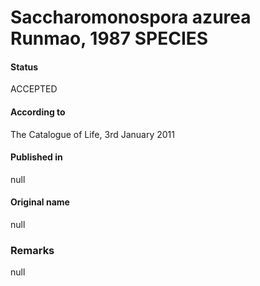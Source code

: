 # Saccharomonospora azurea Runmao, 1987 SPECIES

#### Status
ACCEPTED

#### According to
The Catalogue of Life, 3rd January 2011

#### Published in
null

#### Original name
null

### Remarks
null
